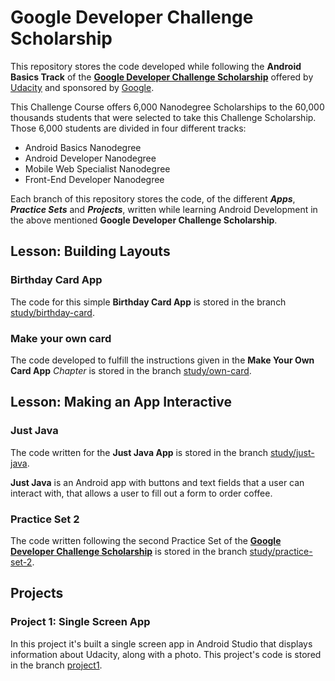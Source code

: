 # Google Developer Challenge Scholarship

This repository stores the code developed while following the **Android Basics Track** of the [**Google Developer Challenge Scholarship**](https://sites.google.com/knowlabs.com/udacitydevscholars17/home?utm_source=vero&utm_medium=email&utm_content=control&utm_campaign=Scholarship_Newsletter1_20171201&utm_term=Newsletter&vero_id=10879238292&vero_conv=Z3_qSuIADu6XuicUr7YFYZk45oLkKFUVR7N1JTE6CpsIRv1Nn1smm8r-NupKH0NlX8EQHwcoU-xyDEv0nz-sbuz6jQjCBGwj) offered by [Udacity](https://udacity.com) and sponsored by [Google](https://www.google.com/about/).

This Challenge Course offers 6,000 Nanodegree Scholarships to the 60,000 thousands students that were selected to take this Challenge Scholarship. Those 6,000 students are divided in four different tracks: 

- Android Basics Nanodegree
- Android Developer Nanodegree
- Mobile Web Specialist Nanodegree
- Front-End Developer Nanodegree

Each branch of this repository stores the code, of the different ***Apps***, ***Practice Sets*** and ***Projects***, written while learning Android Development in the above mentioned **Google Developer Challenge Scholarship**.

## Lesson: Building Layouts

### Birthday Card App

The code for this simple **Birthday Card App** is stored in the branch [study/birthday-card](https://github.com/EnduranceCode/AndroidBasicsChallenge/tree/study/birthday-card).

### Make your own card

The code developed to fulfill the instructions given in the **Make Your Own Card App** *Chapter* is stored in the branch [study/own-card](https://github.com/EnduranceCode/AndroidBasicsChallenge/tree/study/own-card).

## Lesson: Making an App Interactive

### Just Java

The code written for the **Just Java App** is stored in the branch [study/just-java](https://github.com/EnduranceCode/AndroidBasicsChallenge/tree/study/just-java).

**Just Java** is an Android app with buttons and text fields that a user can interact with, that allows a user to fill out a form to order coffee.

### Practice Set 2

The code written following the second Practice Set of the [**Google Developer Challenge Scholarship**](https://sites.google.com/knowlabs.com/udacitydevscholars17/home?utm_source=vero&utm_medium=email&utm_content=control&utm_campaign=Scholarship_Newsletter1_20171201&utm_term=Newsletter&vero_id=10879238292&vero_conv=Z3_qSuIADu6XuicUr7YFYZk45oLkKFUVR7N1JTE6CpsIRv1Nn1smm8r-NupKH0NlX8EQHwcoU-xyDEv0nz-sbuz6jQjCBGwj) is stored in the branch [study/practice-set-2](https://github.com/EnduranceCode/AndroidBasicsChallenge/tree/study/practice-set-2).

## Projects

### Project 1: Single Screen App

In this project it's built a single screen app in Android Studio that displays information about Udacity, along with a photo. This project's code is stored in the branch   [project1](https://github.com/EnduranceCode/AndroidBasicsChallenge/tree/project1).